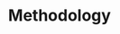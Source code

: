 ---
title: Methodology
layout: revealjs-vocabulary
category: method
script: 
- Busque cognatos.
- Use prefixos e sufixos.
- Foque naquilo que você entende.
- Adicione informações.
- Aprenda o que você realmente precisa.
- Foco.
- Atitude positiva! 
- Perceba seu sotaque e sua pronúncia.
- Divirta-se!
- Mais rápido!
- Sobrevivência.
- Personalização.
- Não corrija os outros!
script2:
- Não se preocupe! Você vai ver isso de novo.
- Não escreva.
- Você perde o foco com exemplos demais.
- Reincidência.
- Você não vai se lembrar de tudo.
- Não pergunte “por quê?”, pergunte “como?.
- Nos dê o benefício da dúvida.
---